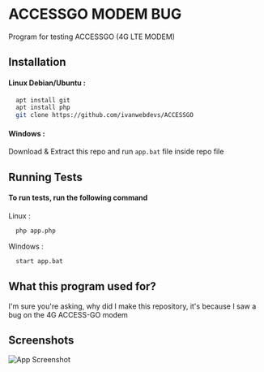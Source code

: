 
# ACCESSGO MODEM BUG

Program for testing ACCESSGO (4G LTE MODEM)


## Installation

#### Linux Debian/Ubuntu :

```bash
  apt install git
  apt install php
  git clone https://github.com/ivanwebdevs/ACCESSGO
```

#### Windows :
Download & Extract this repo and run `app.bat` file inside repo file
## Running Tests

#### To run tests, run the following command
Linux :
```bash
  php app.php
```

Windows :
```bash
  start app.bat
```

## What this program used for?

I'm sure you're asking, why did I make this repository, it's because I saw a bug on the 4G ACCESS-GO modem



## Screenshots

![App Screenshot](https://via.placeholder.com/468x300?text=App+Screenshot+Here)

